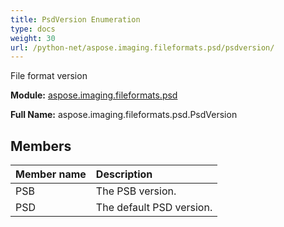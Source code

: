 ```yaml
---
title: PsdVersion Enumeration
type: docs
weight: 30
url: /python-net/aspose.imaging.fileformats.psd/psdversion/
---
```


File format version

**Module:** [aspose.imaging.fileformats.psd](/imaging/python-net/aspose.imaging.fileformats.psd/)

**Full Name:** aspose.imaging.fileformats.psd.PsdVersion

## **Members**
| **Member name** | **Description** |
| :- | :- |
| PSB | The PSB version. |
| PSD | The default PSD version. |
